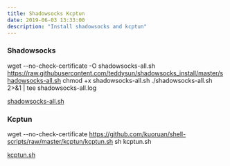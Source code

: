 ```yaml
---
title: Shadowsocks Kcptun
date: 2019-06-03 13:33:00
description: "Install shadowsocks and kcptun"
---
```


### Shadowsocks

wget --no-check-certificate -O shadowsocks-all.sh https://raw.githubusercontent.com/teddysun/shadowsocks_install/master/shadowsocks-all.sh
chmod +x shadowsocks-all.sh
./shadowsocks-all.sh 2>&1 | tee shadowsocks-all.log

[shadowsocks-all.sh](https://raw.githubusercontent.com/ZevenFang/assets/8dc9f7a61536ebf0c93dbf04a78e0af4d86c489e/fangzf.me/files/shadowsocks-all.sh)

### Kcptun

wget --no-check-certificate https://github.com/kuoruan/shell-scripts/raw/master/kcptun/kcptun.sh
sh kcptun.sh

[kcptun.sh](https://raw.githubusercontent.com/ZevenFang/assets/8dc9f7a61536ebf0c93dbf04a78e0af4d86c489e/fangzf.me/files/kcptun.sh)
